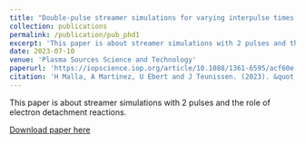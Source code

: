 ```yaml
---
title: "Double-pulse streamer simulations for varying interpulse times in air"
collection: publications
permalink: /publication/pub_phd1
excerpt: 'This paper is about streamer simulations with 2 pulses and the role of electron detachment reactions.'
date: 2023-07-10
venue: 'Plasma Sources Science and Technology'
paperurl: 'https://iopscience.iop.org/article/10.1088/1361-6595/acf60e'
citation: 'H Malla, A Martinez, U Ebert and J Teunissen. (2023). &quot;Double-pulse streamer simulations for varying interpulse times in air.&quot; <i>PSST</i>. 1(1).'
---
```

This paper is about streamer simulations with 2 pulses and the role of electron detachment reactions.

[Download paper here](https://arxiv.org/pdf/2302.11463.pdf)

